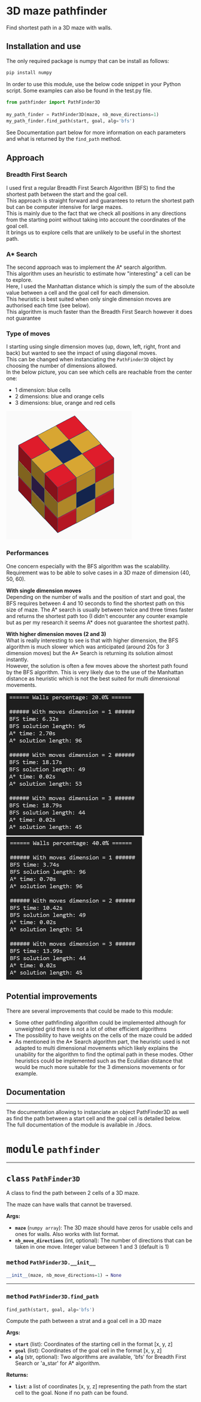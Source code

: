 # 3D maze pathfinder

Find shortest path in a 3D maze with walls.

## Installation and use

The only required package is numpy that can be install as follows:

```bash
pip install numpy
```

In order to use this module, use the below code snippet in your Python script.
Some examples can also be found in the test.py file.

```python
from pathfinder import PathFinder3D

my_path_finder = PathFinder3D(maze, nb_move_directions=1)
my_path_finder.find_path(start, goal, alg='bfs')
```

See Documentation part below for more information on each parameters and what is returned by the `find_path` method.

## Approach

### Breadth First Search

I used first a regular Breadth First Search Algorithm (BFS) to find the shortest path between the start and the goal cell.  
This approach is straight forward and guarantees to return the shortest path but can be computer intensive for large mazes.  
This is mainly due to the fact that we check all positions in any directions from the starting point without taking into account the coordinates of the goal cell.  
It brings us to explore cells that are unlikely to be useful in the shortest path.

### A\* Search

The second approach was to implement the A\* search algorithm.  
This algorithm uses an heuristic to estimate how "interesting" a cell can be to explore.  
Here, I used the Manhattan distance which is simply the sum of the absolute value between a cell and the goal cell for each dimension.  
This heuristic is best suited when only single dimension moves are authorised each time (see below).  
This algorithm is much faster than the Breadth First Search however it does not guarantee

### Type of moves

I starting using single dimension moves (up, down, left, right, front and back) but wanted to see the impact of using diagonal moves.  
This can be changed when instanciating the `PathFinder3D` object by choosing the number of dimensions allowed.  
In the below picture, you can see which cells are reachable from the center one:

- 1 dimension: blue cells
- 2 dimensions: blue and orange cells
- 3 dimensions: blue, orange and red cells

![reachable_cells](images/3_directions_small.png)

### Performances

One concern especially with the BFS algorithm was the scalability.  
Requirement was to be able to solve cases in a 3D maze of dimension (40, 50, 60).

**With single dimension moves**  
Depending on the number of walls and the position of start and goal, the BFS requires between 4 and 10 seconds to find the shortest path on this size of maze.
The A\* search is usually between twice and three times faster and returns the shortest path too (I didn't encounter any counter example but as per my research it seems A\* does not guarantee the shortest path).

**With higher dimension moves (2 and 3)**  
What is really interesting to see is that with higher dimension, the BFS algorithm is much slower which was anticipated (around 20s for 3 dimension moves) but the A\* Search is returning its solution almost instantly.  
However, the solution is often a few moves above the shortest path found by the BFS algorithm. This is very likely due to the use of the Manhattan distance as heuristic which is not the best suited for multi dimensional movements.

![results_20%_walls](images/results_20percent_walls.PNG)
![results_40%_walls](images/results_40percent_walls.PNG)

## Potential improvements

There are several improvements that could be made to this module:

- Some other pathfinding algorithm could be implemented although for unweighted grid there is not a lot of other efficient algorithms
- The possibility to have weights on the cells of the maze could be added
- As mentioned in the A\* Search algorithm part, the heuristic used is not adapted to multi dimensional movements which likely explains the unability for the algorithm to find the optimal path in these modes. Other heuristics could be implemented such as the Eculidian distance that would be much more suitable for the 3 dimensions movements or for example.

## Documentation

---

The documentation allowing to instanciate an object PathFinder3D as well as find the path between a start cell and the goal cell is detailed below.  
The full documentation of the module is available in ./docs.

# <kbd>module</kbd> `pathfinder`

---

## <kbd>class</kbd> `PathFinder3D`

A class to find the path between 2 cells of a 3D maze.

The maze can have walls that cannot be traversed.

**Args:**

- <b>`maze`</b> (`numpy array`): The 3D maze should have zeros for usable cells and ones for walls. Also works with list format.
- <b>`nb_move_directions`</b> (int, optional): The number of directions that can be taken in one move. Integer value between 1 and 3 (default is 1)

### <kbd>method</kbd> `PathFinder3D.__init__`

```python
__init__(maze, nb_move_directions=1) → None
```

---

### <kbd>method</kbd> `PathFinder3D.find_path`

```python
find_path(start, goal, alg='bfs')
```

Compute the path between a strat and a goal cell in a 3D maze

**Args:**

- <b>`start`</b> (list): Coordinates of the starting cell in the format [x, y, z]
- <b>`goal`</b> (list): Coordinates of the goal cell in the format [x, y, z]
- <b>`alg`</b> (str, optional): Two algorithms are available, 'bfs' for Breadth First Search or 'a_star' for A\* algorithm.

**Returns:**

- <b>`list`</b>: a list of coordinates [x, y, z] representing the path from the start cell to the goal. None if no path can be found.
